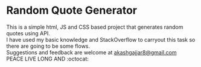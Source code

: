 # Random Quote Generator
This is a simple html, JS and CSS based project that generates random quotes using API.  
I have used my basic knowledge and StackOverflow to carryout this task so there are going to be some flows.  
Suggestions and feedback are welcome at akashgajjar8@gmail.com  
PEACE
LIVE LONG AND 
:octocat: